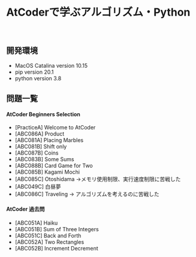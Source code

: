 AtCoderで学ぶアルゴリズム・Python
====
　
## 開発環境  
- MacOS Catalina version 10.15  
- pip version 20.1
- python version 3.8 

## 問題一覧
#### AtCoder Beginners Selection  
- [PracticeA] Welcome to AtCoder  
- [ABC086A] Product 
- [ABC081A] Placing Marbles  
- [ABC081B] Shift only   
- [ABC087B] Coins  
- [ABC083B] Some Sums  
- [ABC088B] Card Game for Two  
- [ABC085B] Kagami Mochi  
- [ABC085C] Otoshidama ->メモリ使用制限、実行速度制限に苦戦した  
- [ABC049C] 白昼夢 
- [ABC086C] Traveling -> アルゴリズムを考えるのに苦戦した     
  
#### AtCoder 過去問  
- [ABC051A] Haiku  
- [ABC051B] Sum of Three Integers  
- [ABC051C] Back and Forth     
- [ABC052A] Two Rectangles 
- [ABC052B] Increment Decrement   
